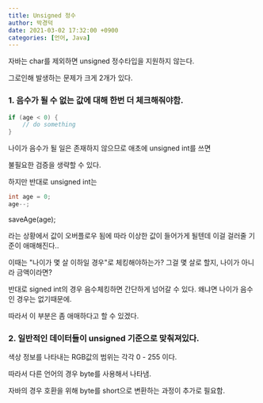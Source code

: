 ```yaml
---
title: Unsigned 정수
author: 박경덕
date: 2021-03-02 17:32:00 +0900
categories: [언어, Java]
---
```


자바는 char를 제외하면 unsigned 정수타입을 지원하지 않는다.

그로인해 발생하는 문제가 크게 2개가 있다.

### 1. 음수가 될 수 없는 값에 대해 한번 더 체크해줘야함.

```java
if (age < 0) {
    // do something
}
```
나이가 음수가 될 일은 존재하지 않으므로 애초에 unsigned int를 쓰면

불필요한 검증을 생략할 수 있다.

하지만 반대로 unsigned int는

```java
int age = 0;
age--;
```

saveAge(age);

라는 상황에서 값이 오버플로우 됨에 따라 이상한 값이 들어가게 될텐데 이걸 걸러줄 기준이 애매해진다..

이때는 "나이가 몇 살 이하일 경우"로 체킹해야하는가? 그걸 몇 살로 할지, 나이가 아니라 금액이라면?

반대로 signed int의 경우 음수체킹하면 간단하게 넘어갈 수 있다. 왜냐면 나이가 음수인 경우는 없기때문에.

따라서 이 부분은 좀 애매하다고 할 수 있겠다.

### 2. 일반적인 데이터들이 unsigned 기준으로 맞춰져있다.

색상 정보를 나타내는 RGB값의 범위는 각각 0 - 255 이다.

따라서 다른 언어의 경우 byte를 사용해서 나타냄.

자바의 경우 호환을 위해 byte를 short으로 변환하는 과정이 추가로 필요함.
